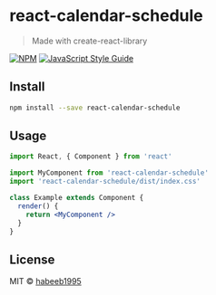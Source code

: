 # react-calendar-schedule

> Made with create-react-library

[![NPM](https://img.shields.io/npm/v/react-calendar-schedule.svg)](https://www.npmjs.com/package/react-calendar-schedule) [![JavaScript Style Guide](https://img.shields.io/badge/code_style-standard-brightgreen.svg)](https://standardjs.com)

## Install

```bash
npm install --save react-calendar-schedule
```

## Usage

```jsx
import React, { Component } from 'react'

import MyComponent from 'react-calendar-schedule'
import 'react-calendar-schedule/dist/index.css'

class Example extends Component {
  render() {
    return <MyComponent />
  }
}
```

## License

MIT © [habeeb1995](https://github.com/habeeb1995)
